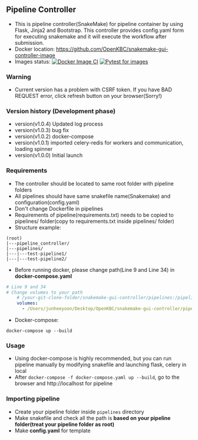 ## Pipeline Controller
* This is pipeline controller(SnakeMake) for pipeline container by using Flask, Jinja2 and Bootstrap. This controller provides config.yaml form for executing snakemake and it will execute the workflow after submission.
* Docker location: https://github.com/OpenKBC/snakemake-gui-controller-image
* Images status: 
[![Docker Image CI](https://github.com/OpenKBC/snakemake-gui-controller-image/actions/workflows/docker-image.yml/badge.svg)](https://github.com/OpenKBC/snakemake-gui-controller-image/actions/workflows/docker-image.yml)
[![Pytest for images](https://github.com/OpenKBC/snakemake-gui-controller-image/actions/workflows/python-app.yml/badge.svg)](https://github.com/OpenKBC/snakemake-gui-controller-image/actions/workflows/python-app.yml)

### Warning
* Current version has a problem with CSRF token. If you have BAD REQUEST error, click refresh button on your browser(Sorry!)

### Version history (Development phase)
* version(v1.0.4) Updated log process
* version(v1.0.3) bug fix
* version(v1.0.2) docker-compose
* version(v1.0.1) imported celery-redis for workers and communication, loading spinner
* version(v1.0.0) Initial launch

### Requirements
- The controller should be located to same root folder with pipeline folders
- All pipelines should have same snakefile name(Snakemake) and configuration(config.yaml)
- Don't change Dockerfile in pipelines
- Requirements of pipeline(requirements.txt) needs to be copied to pipelines/ folder(copy to requirements.txt inside pipelines/ folder)
- Structure example:
```
(root)
|---pipeline_controller/
|---pipelines/
|---|---test-pipeline1/
|---|---test-pipeline2/
```
- Before running docker, please change path(Line 9 and Line 34) in **docker-compose.yaml**
```yaml
# Line 9 and 34
# Change volumes to your path
    # /your-git-clone-folder/snakemake-gui-controller/pipelines:/pipeline_controller/pipelines
    volumes:
      - /Users/junheeyoon/Desktop/OpenKBC/snakemake-gui-controller/pipelines:/pipeline_controller/pipelines
```


- Docker-compose:
```
docker-compose up --build
```

### Usage
* Using docker-compose is highly recommended, but you can run pipeline manually by modifying snakefile and launching flask, celery in local
* After ```docker-compose -f docker-compose.yaml up --build```, go to the browser and http://localhost for pipeline

### Importing pipeline
- Create your pipeline folder inside ```pipelines``` directory
- Make snakefile and check all the path is **based on your pipeline folder(treat your pipeline folder as root)**
- Make **config.yaml** for template
